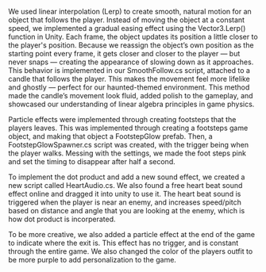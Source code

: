   We used linear interpolation (Lerp) to create smooth, natural motion for an object that follows the player. Instead of moving the object at a constant speed, we implemented a gradual easing effect using the Vector3.Lerp() function in Unity.
  Each frame, the object updates its position a little closer to the player's position. Because we reassign the object’s own position as the starting point every frame, it gets closer and closer to the player — but never snaps — creating the appearance of slowing down as it approaches.
  This behavior is implemented in our SmoothFollow.cs script, attached to a candle that follows the player. This makes the movement feel more lifelike and ghostly — perfect for our haunted-themed environment. This method made the candle’s movement look fluid, added polish to the gameplay, and showcased our understanding of linear algebra principles in game physics.

  
  Particle effects were implemented through creating footsteps that the players leaves. This was implemented through creating a footsteps game object, and making that object a FootstepGlow prefab. Then, a FootstepGlowSpawner.cs script was created, with the trigger being when the player walks. Messing with the settings, we made the foot steps pink and set the timing to disappear after half a second. 

  
  To implement the dot product and add a new sound effect, we created a new script called HeartAudio.cs. We also found a free heart beat sound effect online and dragged it into unity to use it. The heart beat sound is triggered when the player is near an enemy, and increases speed/pitch based on distance and angle that you are looking at the enemy, which is how dot product is incorperated.
  

   To be more creative, we also added a  particle effect at the end of the game to indicate where the exit is. This effect has no trigger, and is constant through the entire game. We also changed the color of the players outfit to be more purple to add personalization to the game. 
